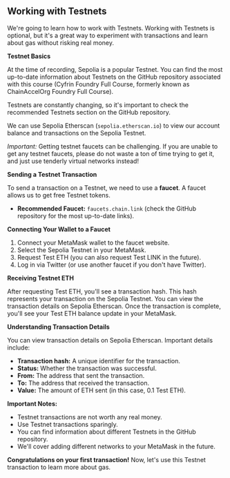 ## Working with Testnets

We're going to learn how to work with Testnets. Working with Testnets is optional, but it's a great way to experiment with transactions and learn about gas without risking real money.

**Testnet Basics**

At the time of recording, Sepolia is a popular Testnet. You can find the most up-to-date information about Testnets on the GitHub repository associated with this course (Cyfrin Foundry Full Course, formerly known as ChainAccelOrg Foundry Full Course). 

Testnets are constantly changing, so it's important to check the recommended Testnets section on the GitHub repository.

We can use Sepolia Etherscan (`sepolia.etherscan.io`) to view our account balance and transactions on the Sepolia Testnet.

*Important:* Getting testnet faucets can be challenging. If you are unable to get any testnet faucets, please do not waste a ton of time trying to get it, and just use tenderly virtual networks instead!

**Sending a Testnet Transaction**

To send a transaction on a Testnet, we need to use a **faucet**. A faucet allows us to get free Testnet tokens. 

*   **Recommended Faucet:** `faucets.chain.link` (check the GitHub repository for the most up-to-date links).

**Connecting Your Wallet to a Faucet**

1.  Connect your MetaMask wallet to the faucet website.
2.  Select the Sepolia Testnet in your MetaMask.
3.  Request Test ETH (you can also request Test LINK in the future).
4.  Log in via Twitter (or use another faucet if you don't have Twitter).

**Receiving Testnet ETH**

After requesting Test ETH, you'll see a transaction hash. This hash represents your transaction on the Sepolia Testnet. You can view the transaction details on Sepolia Etherscan. Once the transaction is complete, you'll see your Test ETH balance update in your MetaMask. 

**Understanding Transaction Details**

You can view transaction details on Sepolia Etherscan. Important details include:

*   **Transaction hash:** A unique identifier for the transaction.
*   **Status:** Whether the transaction was successful.
*   **From:** The address that sent the transaction.
*   **To:** The address that received the transaction.
*   **Value:** The amount of ETH sent (in this case, 0.1 Test ETH).

**Important Notes:**

*   Testnet transactions are not worth any real money.
*   Use Testnet transactions sparingly.
*   You can find information about different Testnets in the GitHub repository.
*   We'll cover adding different networks to your MetaMask in the future.

**Congratulations on your first transaction!** Now, let's use this Testnet transaction to learn more about gas. 
